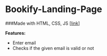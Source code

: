 # Bookify-Landing-Page
###Made with HTML, CSS, JS
[[link](https://bookifylandingpage.netlify.app/)]

**Features:**
- Enter email
- Checks if the given email is valid or not
